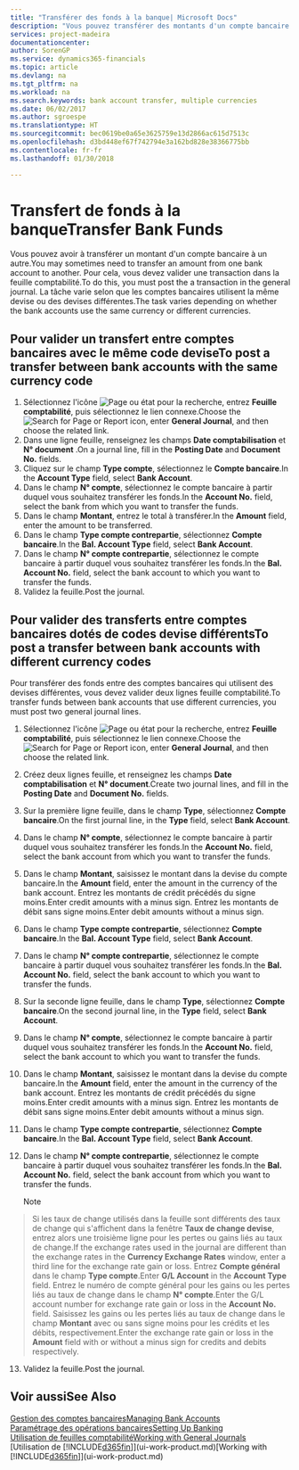```yaml
---
title: "Transférer des fonds à la banque| Microsoft Docs"
description: "Vous pouvez transférer des montants d'un compte bancaire à un autre, y compris dans différentes devises, en validant la transaction dans la feuille comptabilité."
services: project-madeira
documentationcenter: 
author: SorenGP
ms.service: dynamics365-financials
ms.topic: article
ms.devlang: na
ms.tgt_pltfrm: na
ms.workload: na
ms.search.keywords: bank account transfer, multiple currencies
ms.date: 06/02/2017
ms.author: sgroespe
ms.translationtype: HT
ms.sourcegitcommit: bec0619be0a65e3625759e13d2866ac615d7513c
ms.openlocfilehash: d3bd448ef67f742794e3a162bd828e38366775bb
ms.contentlocale: fr-fr
ms.lasthandoff: 01/30/2018

---
```

# <a name="transfer-bank-funds"></a><span data-ttu-id="94f3c-103">Transfert de fonds à la banque</span><span class="sxs-lookup"><span data-stu-id="94f3c-103">Transfer Bank Funds</span></span>
<span data-ttu-id="94f3c-104">Vous pouvez avoir à transférer un montant d'un compte bancaire à un autre.</span><span class="sxs-lookup"><span data-stu-id="94f3c-104">You may sometimes need to transfer an amount from one bank account to another.</span></span> <span data-ttu-id="94f3c-105">Pour cela, vous devez valider une transaction dans la feuille comptabilité.</span><span class="sxs-lookup"><span data-stu-id="94f3c-105">To do this, you must post the a transaction in the general journal.</span></span> <span data-ttu-id="94f3c-106">La tâche varie selon que les comptes bancaires utilisent la même devise ou des devises différentes.</span><span class="sxs-lookup"><span data-stu-id="94f3c-106">The task varies depending on whether the bank accounts use the same currency or different currencies.</span></span>

## <a name="to-post-a-transfer-between-bank-accounts-with-the-same-currency-code"></a><span data-ttu-id="94f3c-107">Pour valider un transfert entre comptes bancaires avec le même code devise</span><span class="sxs-lookup"><span data-stu-id="94f3c-107">To post a transfer between bank accounts with the same currency code</span></span>
1. <span data-ttu-id="94f3c-108">Sélectionnez l'icône ![Page ou état pour la recherche](media/ui-search/search_small.png "icône Page ou état pour la recherche"), entrez **Feuille comptabilité**, puis sélectionnez le lien connexe.</span><span class="sxs-lookup"><span data-stu-id="94f3c-108">Choose the ![Search for Page or Report](media/ui-search/search_small.png "Search for Page or Report icon") icon, enter **General Journal**, and then choose the related link.</span></span>
2. <span data-ttu-id="94f3c-109">Dans une ligne feuille, renseignez les champs **Date comptabilisation** et **N° document** .</span><span class="sxs-lookup"><span data-stu-id="94f3c-109">On a journal line, fill in the **Posting Date** and **Document No.** fields.</span></span>
3. <span data-ttu-id="94f3c-110">Cliquez sur le champ **Type compte**, sélectionnez le **Compte bancaire**.</span><span class="sxs-lookup"><span data-stu-id="94f3c-110">In the **Account Type** field, select **Bank Account**.</span></span>
4. <span data-ttu-id="94f3c-111">Dans le champ **N° compte**, sélectionnez le compte bancaire à partir duquel vous souhaitez transférer les fonds.</span><span class="sxs-lookup"><span data-stu-id="94f3c-111">In the **Account No.** field, select the bank from which you want to transfer the funds.</span></span>
5. <span data-ttu-id="94f3c-112">Dans le champ **Montant**, entrez le total à transférer.</span><span class="sxs-lookup"><span data-stu-id="94f3c-112">In the **Amount** field, enter the amount to be transferred.</span></span>
6. <span data-ttu-id="94f3c-113">Dans le champ **Type compte contrepartie**, sélectionnez **Compte bancaire**.</span><span class="sxs-lookup"><span data-stu-id="94f3c-113">In the **Bal. Account Type** field, select **Bank Account**.</span></span>
7. <span data-ttu-id="94f3c-114">Dans le champ **N° compte contrepartie**, sélectionnez le compte bancaire à partir duquel vous souhaitez transférer les fonds.</span><span class="sxs-lookup"><span data-stu-id="94f3c-114">In the **Bal. Account No.** field, select the bank account to which you want to transfer the funds.</span></span>
8. <span data-ttu-id="94f3c-115">Validez la feuille.</span><span class="sxs-lookup"><span data-stu-id="94f3c-115">Post the journal.</span></span>

## <a name="to-post-a-transfer-between-bank-accounts-with-different-currency-codes"></a><span data-ttu-id="94f3c-116">Pour valider des transferts entre comptes bancaires dotés de codes devise différents</span><span class="sxs-lookup"><span data-stu-id="94f3c-116">To post a transfer between bank accounts with different currency codes</span></span>
<span data-ttu-id="94f3c-117">Pour transférer des fonds entre des comptes bancaires qui utilisent des devises différentes, vous devez valider deux lignes feuille comptabilité.</span><span class="sxs-lookup"><span data-stu-id="94f3c-117">To transfer funds between bank accounts that use different currencies, you must post two general journal lines.</span></span>

1. <span data-ttu-id="94f3c-118">Sélectionnez l'icône ![Page ou état pour la recherche](media/ui-search/search_small.png "icône Page ou état pour la recherche"), entrez **Feuille comptabilité**, puis sélectionnez le lien connexe.</span><span class="sxs-lookup"><span data-stu-id="94f3c-118">Choose the ![Search for Page or Report](media/ui-search/search_small.png "Search for Page or Report icon") icon, enter **General Journal**, and then choose the related link.</span></span>
2. <span data-ttu-id="94f3c-119">Créez deux lignes feuille, et renseignez les champs **Date comptabilisation** et **N° document**.</span><span class="sxs-lookup"><span data-stu-id="94f3c-119">Create two journal lines, and fill in the **Posting Date** and **Document No.** fields.</span></span>
3. <span data-ttu-id="94f3c-120">Sur la première ligne feuille, dans le champ **Type**, sélectionnez **Compte bancaire**.</span><span class="sxs-lookup"><span data-stu-id="94f3c-120">On the first journal line, in the **Type** field, select **Bank Account**.</span></span>
4. <span data-ttu-id="94f3c-121">Dans le champ **N° compte**, sélectionnez le compte bancaire à partir duquel vous souhaitez transférer les fonds.</span><span class="sxs-lookup"><span data-stu-id="94f3c-121">In the **Account No.** field, select the bank account from which you want to transfer the funds.</span></span>
5. <span data-ttu-id="94f3c-122">Dans le champ **Montant**, saisissez le montant dans la devise du compte bancaire.</span><span class="sxs-lookup"><span data-stu-id="94f3c-122">In the **Amount** field, enter the amount in the currency of the bank account.</span></span> <span data-ttu-id="94f3c-123">Entrez les montants de crédit précédés du signe moins.</span><span class="sxs-lookup"><span data-stu-id="94f3c-123">Enter credit amounts with a minus sign.</span></span> <span data-ttu-id="94f3c-124">Entrez les montants de débit sans signe moins.</span><span class="sxs-lookup"><span data-stu-id="94f3c-124">Enter debit amounts without a minus sign.</span></span>
6. <span data-ttu-id="94f3c-125">Dans le champ **Type compte contrepartie**, sélectionnez **Compte bancaire**.</span><span class="sxs-lookup"><span data-stu-id="94f3c-125">In the **Bal. Account Type** field, select **Bank Account**.</span></span>
7. <span data-ttu-id="94f3c-126">Dans le champ **N° compte contrepartie**, sélectionnez le compte bancaire à partir duquel vous souhaitez transférer les fonds.</span><span class="sxs-lookup"><span data-stu-id="94f3c-126">In the **Bal. Account No.** field, select the bank account to which you want to transfer the funds.</span></span>
8. <span data-ttu-id="94f3c-127">Sur la seconde ligne feuille, dans le champ **Type**, sélectionnez **Compte bancaire**.</span><span class="sxs-lookup"><span data-stu-id="94f3c-127">On the second journal line, in the **Type** field, select **Bank Account**.</span></span>
9. <span data-ttu-id="94f3c-128">Dans le champ **N° compte**, sélectionnez le compte bancaire à partir duquel vous souhaitez transférer les fonds.</span><span class="sxs-lookup"><span data-stu-id="94f3c-128">In the **Account No.** field, select the bank account to which you want to transfer the funds.</span></span>
10. <span data-ttu-id="94f3c-129">Dans le champ **Montant**, saisissez le montant dans la devise du compte bancaire.</span><span class="sxs-lookup"><span data-stu-id="94f3c-129">In the **Amount** field, enter the amount in the currency of the bank account.</span></span> <span data-ttu-id="94f3c-130">Entrez les montants de crédit précédés du signe moins.</span><span class="sxs-lookup"><span data-stu-id="94f3c-130">Enter credit amounts with a minus sign.</span></span> <span data-ttu-id="94f3c-131">Entrez les montants de débit sans signe moins.</span><span class="sxs-lookup"><span data-stu-id="94f3c-131">Enter debit amounts without a minus sign.</span></span>
11. <span data-ttu-id="94f3c-132">Dans le champ **Type compte contrepartie**, sélectionnez **Compte bancaire**.</span><span class="sxs-lookup"><span data-stu-id="94f3c-132">In the **Bal. Account Type** field, select **Bank Account**.</span></span>  
12. <span data-ttu-id="94f3c-133">Dans le champ **N° compte contrepartie**, sélectionnez le compte bancaire à partir duquel vous souhaitez transférer les fonds.</span><span class="sxs-lookup"><span data-stu-id="94f3c-133">In the **Bal. Account No.** field, select the bank account from which you want to transfer the funds.</span></span>

    > [!NOTE]  
>   <span data-ttu-id="94f3c-134">Si les taux de change utilisés dans la feuille sont différents des taux de change qui s'affichent dans la fenêtre **Taux de change devise**, entrez alors une troisième ligne pour les pertes ou gains liés au taux de change.</span><span class="sxs-lookup"><span data-stu-id="94f3c-134">If the exchange rates used in the journal are different than the exchange rates in the **Currency Exchange Rates** window, enter a third line for the exchange rate gain or loss.</span></span> <span data-ttu-id="94f3c-135">Entrez **Compte général** dans le champ **Type compte**.</span><span class="sxs-lookup"><span data-stu-id="94f3c-135">Enter **G/L Account** in the **Account Type** field.</span></span> <span data-ttu-id="94f3c-136">Entrez le numéro de compte général pour les gains ou les pertes liés au taux de change dans le champ **N° compte**.</span><span class="sxs-lookup"><span data-stu-id="94f3c-136">Enter the G/L account number for exchange rate gain or loss in the **Account No.** field.</span></span> <span data-ttu-id="94f3c-137">Saisissez les gains ou les pertes liés au taux de change dans le champ **Montant** avec ou sans signe moins pour les crédits et les débits, respectivement.</span><span class="sxs-lookup"><span data-stu-id="94f3c-137">Enter the exchange rate gain or loss in the **Amount** field with or without a minus sign for credits and debits respectively.</span></span>
13. <span data-ttu-id="94f3c-138">Validez la feuille.</span><span class="sxs-lookup"><span data-stu-id="94f3c-138">Post the journal.</span></span>

## <a name="see-also"></a><span data-ttu-id="94f3c-139">Voir aussi</span><span class="sxs-lookup"><span data-stu-id="94f3c-139">See Also</span></span>
[<span data-ttu-id="94f3c-140">Gestion des comptes bancaires</span><span class="sxs-lookup"><span data-stu-id="94f3c-140">Managing Bank Accounts</span></span>](bank-manage-bank-accounts.md)  
[<span data-ttu-id="94f3c-141">Paramétrage des opérations bancaires</span><span class="sxs-lookup"><span data-stu-id="94f3c-141">Setting Up Banking</span></span>](bank-setup-banking.md)  
[<span data-ttu-id="94f3c-142">Utilisation de feuilles comptabilité</span><span class="sxs-lookup"><span data-stu-id="94f3c-142">Working with General Journals</span></span>](ui-work-general-journals.md)  
<span data-ttu-id="94f3c-143">[Utilisation de [!INCLUDE[d365fin](includes/d365fin_md.md)]](ui-work-product.md)</span><span class="sxs-lookup"><span data-stu-id="94f3c-143">[Working with [!INCLUDE[d365fin](includes/d365fin_md.md)]](ui-work-product.md)</span></span>

